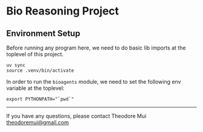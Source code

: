 # Bio Reasoning Project


## Environment Setup

Before running any program here, we need to do basic lib imports at the toplevel of this project.

```
uv sync
source .venv/bin/activate
```

In order to run the `bioagents` module, we need to set the following env variable at the toplevel:

```
export PYTHONPATH="`pwd`"
```

---
If you have any questions, please contact Theodore Mui <theodoremui@gmail.com>
